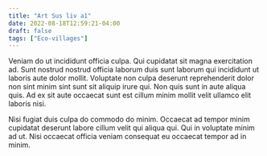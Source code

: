 ```yaml
---
title: "Art Sus liv a1"
date: 2022-08-18T12:59:21-04:00
draft: false
tags: ["Eco-villages"]
---
```


Veniam do ut incididunt officia culpa. Qui cupidatat sit magna exercitation ad. Sunt nostrud nostrud officia laborum duis sunt laborum qui incididunt ut laboris aute dolor mollit. Voluptate non culpa deserunt reprehenderit dolor non sint minim sint sunt sit aliquip irure qui. Non quis sunt in aute aliqua quis. Ad ex sit aute occaecat sunt est cillum minim mollit velit ullamco elit laboris nisi.

Nisi fugiat duis culpa do commodo do minim. Occaecat ad tempor minim cupidatat deserunt labore cillum velit qui aliqua qui. Qui in voluptate minim ad ut. Nisi occaecat officia veniam consequat eu occaecat tempor ad in minim.